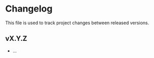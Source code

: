 # Changelog

This file is used to track project changes between released versions.

## vX.Y.Z

- ...
